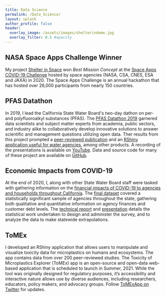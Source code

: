```yaml
---
title: Data Science
permalink: /Data_Science/
layout: splash
author_profile: false
header:
  overlay_image: /assets/images/shelterindome.jpg
  overlay_filter: 0.5 #opacity
---
```


## NASA Space Apps Challenge Winner

My project [Shelter in Space](https://shelterinspace.app/) won *Best Mission Concept* at the [Space Apps COVID-19 Challenge](https://covid19.spaceappschallenge.org/awards) hosted by space agencies (NASA, CSA, CNES, ESA and JAXA) in 2020. The Space Apps Challenge is an annual hackathon that has hosted over 26,000 participants from nearly 150 countries.

## PFAS Datathon

In 2019, I lead the California State Water Board's two-day dathon on per- and polyfluoroalkyl substances (PFAS). The [PFAS Datathon 2019](https://www.waterboards.ca.gov/pfas/pfas_datathon.html) garnered data scientists and subject matter experts from academia, public sectors, and industry alike to collaboratively develop innovative solutions to answer scientific and management questions utilizing open data. Ther results from this project prompted a [peer-reviewed publication](https://eartharxiv.org/repository/view/1740/) and an [RShiny application useful for water agencies](https://meldataaa.shinyapps.io/PFAS_Analysis_and_Intervention/), among other products. A recording of the presentations is available on [YouTube](https://youtube.com/embed/6G0hm_US5k4?t=14455). Data and source code for many of these project are available on [GitHub](https://github.com/CAWaterBoardDataCenter).

## Economic Impacts from COVID-19 

At the end of 2020, I, along with other State Water Board staff were tasked with gathering information on the [financial impacts of COVID-19 to agencies and households throughout California](https://www.waterboards.ca.gov/drinking_water/certlic/drinkingwater/covid-19watersystemsurvey.html). The [final dataset](https://www.waterboards.ca.gov/drinking_water/programs/documents/ddwem/covid_financial_survey_data.xlsx) covered a statistically significant sample of agencies throughout the state, gathering both qualitative and quantitative information on agency finances and customer debt levels. The [technical report](https://www.waterboards.ca.gov/drinking_water/programs/documents/ddwem/covid_financial_survey_report.pdf) and [presentation](https://www.researchgate.net/publication/351103438_Designing_and_Administrating_the_COVID-19_Financial_Impacts_Survey) details the statistical work undertaken to design and administer the survey, and to analyze the data to make statewide extrapolations.

## ToMEx
I developed an RShiny application that allows users to manipulate and visualize toxicity data for microplastics on humans and ecosystems. The app contains data from over 200 peer-reviewed studies. The Toxicity of Microplastics Explorer (ToMEx) app is an open-source and open-data web-based application that is scheduled to launch in Summer, 2021. While the tool was originally designed for regulatory purposes, it’s accessibility and interactive nature allows use by diverse audiences, including researchers, educators, policy makers, and advocacy groups. Follow [ToMExApp on Twitter](https://twitter.com/ToMExApp) for updates.
